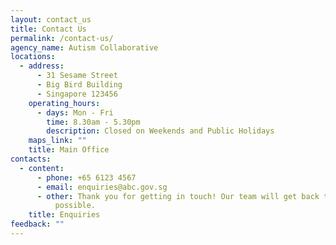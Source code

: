 ```yaml
---
layout: contact_us
title: Contact Us
permalink: /contact-us/
agency_name: Autism Collaborative
locations:
  - address:
      - 31 Sesame Street
      - Big Bird Building
      - Singapore 123456
    operating_hours:
      - days: Mon - Fri
        time: 8.30am - 5.30pm
        description: Closed on Weekends and Public Holidays
    maps_link: ""
    title: Main Office
contacts:
  - content:
      - phone: +65 6123 4567
      - email: enquiries@abc.gov.sg
      - other: Thank you for getting in touch! Our team will get back to you as soon as
          possible.
    title: Enquiries
feedback: ""
---
```

